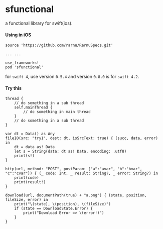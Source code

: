 # sfunctional
a functional library for swift(ios).

#### Using in iOS

```
source 'https://github.com/rarnu/RarnuSpecs.git'

... ...

use_frameworks!
pod 'sfunctional'
```

for ```swift 4```, use version ```0.5.4``` and version ```0.8.0``` is for ```swift 4.2```.

#### Try this

```
thread {
    // do something in a sub thread
    self.mainThread {
        // do something in main thread
    }
    // do something in a sub thread
}

var dt = Data() as Any
fileIO(src: "try1", dest: dt, isSrcText: true) { (succ, data, error) in
    dt = data as! Data
    let s = String(data: dt as! Data, encoding: .utf8)
    print(s!)
}

http(url, method: "POST", postParam: ["a":"avar", "b":"bvar", "c":"cvar"]) { (_ code: Int, _ result: String?, _ error: String?) in
    print(code)
    print(result!)
}

download(url, documentPath(true) + "a.png") { (state, position, fileSize, error) in
    print("\(state), \(position), \(fileSize)")
    if (state == DownloadState.Error) {
        print("Download Error => \(error!)")
    }
}
```
